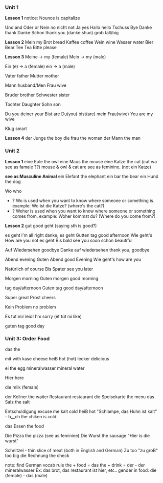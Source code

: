 ### **Unit 1**

**Lesson 1**
notice: Nounce is capitalize

Und and
Oder or
Nein no
	nicht not
Ja yes
Hallo hello
Tschuss Bye
Danke thank
	Danke Schon thank you (danke shun)
grob tall/big

**Lesson 2**
Mein my
Brot bread
Kaffee coffee
Wein wine
Wasser water
Bier Bear
Tee Tea
Bitte please

**Lesson 3**
Meine -> my (female)
Mein -> my (male)

Ein (e) -> a (female)
ein -> a (male)

Vater father
Mutter mother

Mann husband/Men
Frau wive


Bruder brother
Schwester sister

Tochter Daughter
Sohn son

Du you
	deiner your
Bist are
	Du(you) bist(are) mein Frau(wive) You are my wive

Klug smart

**Lesson 4**
der Junge  the boy
die frau  the woman
der Mann  the man


### **Unit 2**

**Lesson 1**
eine Eule the owl
eine Maus the mouse
eine Katze the cat (cat wa see as famale ??)
	mouse & owl & cat are see as feminine.
(not ein Katze)

**see as Musculine Animal**
ein Elefant the  elephant
ein bar the bear
ein Hund the dog

Wo who
+ ? Wo is used when you want to know where someone or something is. 
	example: Wo ist die Katze? (where's the cat?)
+ ? Woher is used when you want to know where someone or something comes from. 
	example: Woher kommst du? (Where do you come from?)

**Lesson 2**
gut good
geht (saying sth is good?)

es geht I'm all right 
	danke, es geht
Gutten tag good afternoon
Wie geht's How are you
	not es geht
Bis bald see you soon
schon beautiful

Auf Wiedersehen goodbye
Danke auf wiedersehen thank you, goodbye

Abend evening
Guten Abend good Evening
Wie geht's how are you

Natürlich of course
Bis Spater see you later


Morgen morning
Guten morgen good morning

tag day/afternoon
Guten tag good day/afternoon

Super great
Prost cheers

Kein Problem no problem

Es tut mir leid! I'm sorry (ét tút mi like)

guten tag good day


### Unit 3: Order Food

das the

mit with
kase cheese
heiB hot (hot)
lecker delicious

ei the egg
mineralwasser mineral water

Hier here

die milk (female)

der Kellner the waiter
Restaurant restaurant
die Speisekarte the menu
das Salz the salt

Entschuldigung excuse me
kalt cold
heiB hot
"Schlampe, das Huhn ist kalt" - b__ch the chiken is cold

das Essen the food

Die Pizza the pizza (see as feminine)
Die Wurst the sausage
"Hier is die wurst"

Schnitzel - thin slice of meat (both in English and German)
Zu too
"zu groB" too big
die Rechnung the check

note: find German vocab rule
the + food = das
the + drink = der - der mineralwasser
	Ex: das brot, das restaurant ist hier, etc..
gender in food: die (female) - das (male)